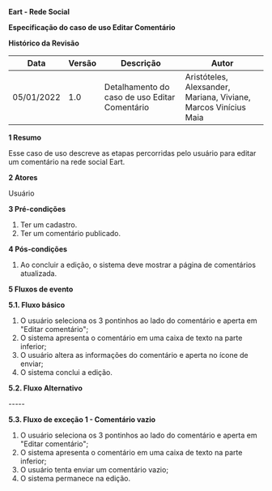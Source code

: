 **Eart - Rede Social**

**Especificação do caso de uso
Editar Comentário**

**Histórico da Revisão**

| **Data**   | **Versão** | **Descrição**                              | **Autor**                                                    |
| ---------- | ---------- | ------------------------------------------ | ------------------------------------------------------------ |
| 05/01/2022 | 1.0        | Detalhamento do caso de uso Editar Comentário | Aristóteles, Alexsander, Mariana, Viviane, Marcos Vinícius Maia |

**1 Resumo**

Esse caso de uso descreve as etapas percorridas pelo usuário para editar um comentário na rede social Eart.

**2 Atores**

Usuário

**3 Pré-condições**

1. Ter um cadastro.
2. Ter um comentário publicado.

**4 Pós-condições**

1. Ao concluir a edição, o sistema deve mostrar a página de comentários atualizada.

**5 Fluxos de evento**

**5.1. Fluxo básico**
1. O usuário seleciona os 3 pontinhos ao lado do comentário e aperta em "Editar comentário";
2. O sistema apresenta o comentário em uma caixa de texto na parte inferior;
3. O usuário altera as informações do comentário e aperta no ícone de enviar;
4. O sistema conclui a edição.

**5.2. Fluxo Alternativo**

\-----

**5.3. Fluxo de exceção 1 - Comentário vazio**
1. O usuário seleciona os 3 pontinhos ao lado do comentário e aperta em "Editar comentário";
2. O sistema apresenta o comentário em uma caixa de texto na parte inferior;
3. O usuário tenta enviar um comentário vazio;
4. O sistema permanece na edição.
